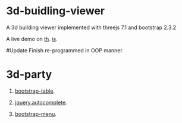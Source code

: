 # 3d-buidling-viewer
A 3d building viewer implemented with threejs 7.1 and bootstrap 2.3.2

A live demo on <a href="https://3d.bjudear.cn/">th</a>.
[is](https://3d.bjudear.cn/).

#Update
Finish re-programmed in OOP manner.

# 3d-party
1. <a href="https://github.com/wenzhixin/bootstrap-table/">bootstrap-table</a>.

2. <a href="https://github.com/nswish/jQuery.AutoComplete">jquery.autocomplete</a>.

3. <a href="https://github.com/wenzhixin/bootstrap-menu">bootstrap-menu</a>.
